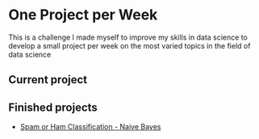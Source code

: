 # One Project per Week
This is a challenge I made myself to improve my skills in data science to develop a small project per week on the most varied topics in the field of data science

## Current project

## Finished projects
- [Spam or Ham Classification - Naive Bayes](./1st%20Week%20-%20Spam%20or%20Ham%20Classification/notebook.ipynb)